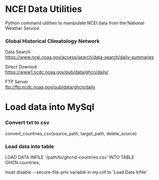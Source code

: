 # NCEI Data Utilities
Python command utilities to manipulate NCEI data from the National Weather Service

### Global Historical Climatology Network

Data Search  
https://www.ncei.noaa.gov/access/search/data-search/daily-summaries

Direct Downlod  
https://www1.ncdc.noaa.gov/pub/data/ghcn/daily/

FTP Server  
ftp://ftp.ncdc.noaa.gov/pub/data/ghcn/daily

# Load data into MySql

### Convert txt to csv
convert_countries_csv(source_path, target_path, delete_source)

### Load data into table
LOAD DATA INFILE '/path/to/ghcnd-countries.csv' INTO TABLE GHCN.countries;

must disable --secure-file-priv variable in my.cnf to 'Load Data Infile'
